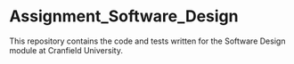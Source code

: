 # Assignment_Software_Design

This repository contains the code and tests written for the Software Design module at Cranfield University. 
